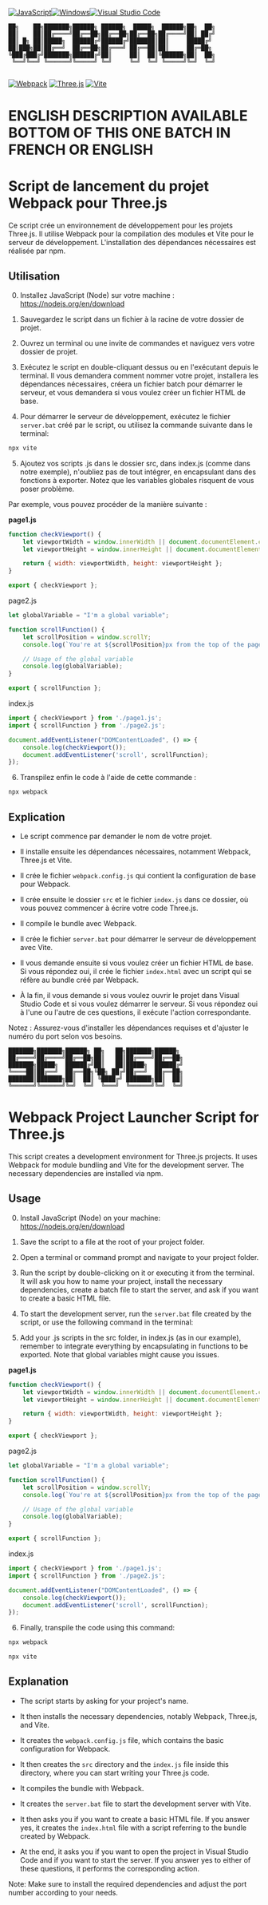 [![JavaScript](https://img.shields.io/badge/JavaScript-ES6-yellow.svg)](https://developer.mozilla.org/en-US/docs/Web/JavaScript)[![Windows](https://img.shields.io/badge/OS-Windows-informational.svg)](https://www.microsoft.com/windows)[![Visual Studio Code](https://img.shields.io/badge/IDE-Visual%20Studio%20Code-blueviolet.svg)](https://code.visualstudio.com/)



```
██╗    ██╗███████╗██████╗ ██████╗  █████╗  ██████╗██╗  ██╗
██║    ██║██╔════╝██╔══██╗██╔══██╗██╔══██╗██╔════╝██║ ██╔╝
██║ █╗ ██║█████╗  ██████╔╝██████╔╝███████║██║     █████╔╝ 
██║███╗██║██╔══╝  ██╔══██╗██╔═══╝ ██╔══██║██║     ██╔═██╗ 
╚███╔███╔╝███████╗██████╔╝██║     ██║  ██║╚██████╗██║  ██╗
 ╚══╝╚══╝ ╚══════╝╚═════╝ ╚═╝     ╚═╝  ╚═╝ ╚═════╝╚═╝  ╚═╝
                                                                                                                                     
```

[![Webpack](https://img.shields.io/badge/Webpack-5.0.0-blue.svg)](https://webpack.js.org/)
[![Three.js](https://img.shields.io/badge/Three.js-R128-orange.svg)](https://threejs.org/)
[![Vite](https://img.shields.io/badge/Vite-2.0.0-green.svg)](https://vitejs.dev/)

# ENGLISH DESCRIPTION AVAILABLE BOTTOM OF THIS ONE BATCH IN FRENCH OR ENGLISH

# Script de lancement du projet Webpack pour Three.js

Ce script crée un environnement de développement pour les projets Three.js. Il utilise Webpack pour la compilation des modules et Vite pour le serveur de développement. L'installation des dépendances nécessaires est réalisée par npm.

## Utilisation

0. Installez JavaScript (Node) sur votre machine : https://nodejs.org/en/download

1. Sauvegardez le script dans un fichier à la racine de votre dossier de projet.

2. Ouvrez un terminal ou une invite de commandes et naviguez vers votre dossier de projet.

3. Exécutez le script en double-cliquant dessus ou en l'exécutant depuis le terminal. Il vous demandera comment nommer votre projet, installera les dépendances nécessaires, créera un fichier batch pour démarrer le serveur, et vous demandera si vous voulez créer un fichier HTML de base.

4. Pour démarrer le serveur de développement, exécutez le fichier `server.bat` créé par le script, ou utilisez la commande suivante dans le terminal:
```bash
npx vite
```
5. Ajoutez vos scripts .js dans le dossier src, dans index.js (comme dans notre exemple), n'oubliez pas de tout intégrer, en encapsulant dans des fonctions à exporter. Notez que les variables globales risquent de vous poser problème.

Par exemple, vous pouvez procéder de la manière suivante :

**page1.js**
```js
function checkViewport() {
    let viewportWidth = window.innerWidth || document.documentElement.clientWidth;
    let viewportHeight = window.innerHeight || document.documentElement.clientHeight;

    return { width: viewportWidth, height: viewportHeight };
}

export { checkViewport };
```
page2.js
```js
let globalVariable = "I'm a global variable";

function scrollFunction() {
    let scrollPosition = window.scrollY;
    console.log(`You're at ${scrollPosition}px from the top of the page`);

    // Usage of the global variable
    console.log(globalVariable);
}

export { scrollFunction };

```
index.js
```js
import { checkViewport } from './page1.js';
import { scrollFunction } from './page2.js';

document.addEventListener("DOMContentLoaded", () => {
    console.log(checkViewport());
    document.addEventListener('scroll', scrollFunction);
});

```

6. Transpilez enfin le code à l'aide de cette commande :
   
```bash
npx webpack
```

## Explication

- Le script commence par demander le nom de votre projet.

- Il installe ensuite les dépendances nécessaires, notamment Webpack, Three.js et Vite.

- Il crée le fichier `webpack.config.js` qui contient la configuration de base pour Webpack.

- Il crée ensuite le dossier `src` et le fichier `index.js` dans ce dossier, où vous pouvez commencer à écrire votre code Three.js.

- Il compile le bundle avec Webpack.

- Il crée le fichier `server.bat` pour démarrer le serveur de développement avec Vite.

- Il vous demande ensuite si vous voulez créer un fichier HTML de base. Si vous répondez oui, il crée le fichier `index.html` avec un script qui se réfère au bundle créé par Webpack.

- À la fin, il vous demande si vous voulez ouvrir le projet dans Visual Studio Code et si vous voulez démarrer le serveur. Si vous répondez oui à l'une ou l'autre de ces questions, il exécute l'action correspondante.

Notez : Assurez-vous d'installer les dépendances requises et d'ajuster le numéro du port selon vos besoins.



```
███████╗███████╗██████╗ ██╗   ██╗███████╗██████╗ 
██╔════╝██╔════╝██╔══██╗██║   ██║██╔════╝██╔══██╗
███████╗█████╗  ██████╔╝██║   ██║█████╗  ██████╔╝
╚════██║██╔══╝  ██╔══██╗╚██╗ ██╔╝██╔══╝  ██╔══██╗
███████║███████╗██║  ██║ ╚████╔╝ ███████╗██║  ██║
╚══════╝╚══════╝╚═╝  ╚═╝  ╚═══╝  ╚══════╝╚═╝  ╚═╝
```                                          



# Webpack Project Launcher Script for Three.js

This script creates a development environment for Three.js projects. It uses Webpack for module bundling and Vite for the development server. The necessary dependencies are installed via npm.

## Usage

0. Install JavaScript (Node) on your machine: https://nodejs.org/en/download

1. Save the script to a file at the root of your project folder.

2. Open a terminal or command prompt and navigate to your project folder.

3. Run the script by double-clicking on it or executing it from the terminal. It will ask you how to name your project, install the necessary dependencies, create a batch file to start the server, and ask if you want to create a basic HTML file.

4. To start the development server, run the `server.bat` file created by the script, or use the following command in the terminal:

5. Add your .js scripts in the src folder, in index.js (as in our example), remember to integrate everything by encapsulating in functions to be exported. Note that global variables might cause you issues.


**page1.js**
```js
function checkViewport() {
    let viewportWidth = window.innerWidth || document.documentElement.clientWidth;
    let viewportHeight = window.innerHeight || document.documentElement.clientHeight;

    return { width: viewportWidth, height: viewportHeight };
}

export { checkViewport };
```
page2.js
```js
let globalVariable = "I'm a global variable";

function scrollFunction() {
    let scrollPosition = window.scrollY;
    console.log(`You're at ${scrollPosition}px from the top of the page`);

    // Usage of the global variable
    console.log(globalVariable);
}

export { scrollFunction };

```
index.js
```js
import { checkViewport } from './page1.js';
import { scrollFunction } from './page2.js';

document.addEventListener("DOMContentLoaded", () => {
    console.log(checkViewport());
    document.addEventListener('scroll', scrollFunction);
});

```

6. Finally, transpile the code using this command:
   
```bash
npx webpack
```

```bash
npx vite
```

## Explanation

- The script starts by asking for your project's name.

- It then installs the necessary dependencies, notably Webpack, Three.js, and Vite.

- It creates the `webpack.config.js` file, which contains the basic configuration for Webpack.

- It then creates the `src` directory and the `index.js` file inside this directory, where you can start writing your Three.js code.

- It compiles the bundle with Webpack.

- It creates the `server.bat` file to start the development server with Vite.

- It then asks you if you want to create a basic HTML file. If you answer yes, it creates the `index.html` file with a script referring to the bundle created by Webpack.

- At the end, it asks you if you want to open the project in Visual Studio Code and if you want to start the server. If you answer yes to either of these questions, it performs the corresponding action.

Note: Make sure to install the required dependencies and adjust the port number according to your needs.
